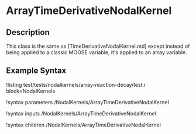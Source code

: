# ArrayTimeDerivativeNodalKernel

## Description

This class is the same as [TimeDerivativeNodalKernel.md] except instead of being applied to a classic MOOSE variable, it's applied to an array variable.

## Example Syntax

!listing test/tests/nodalkernels/array-reaction-decay/test.i block=NodalKernels

!syntax parameters /NodalKernels/ArrayTimeDerivativeNodalKernel

!syntax inputs /NodalKernels/ArrayTimeDerivativeNodalKernel

!syntax children /NodalKernels/ArrayTimeDerivativeNodalKernel
